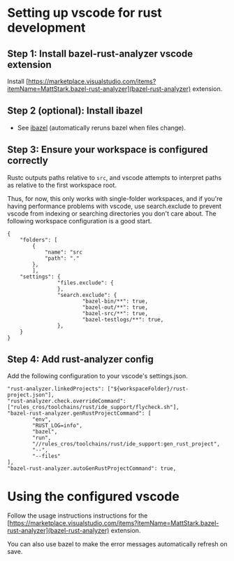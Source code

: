 # Setting up vscode for rust development

## Step 1: Install bazel-rust-analyzer vscode extension
Install [https://marketplace.visualstudio.com/items?itemName=MattStark.bazel-rust-analyzer](bazel-rust-analyzer) extension.

## Step 2 (optional): Install ibazel
* See [ibazel](https://github.com/bazelbuild/bazel-watcher) (automatically reruns bazel when files change).

## Step 3: Ensure your workspace is configured correctly
Rustc outputs paths relative to `src`, and vscode attempts to interpret paths as relative to the first workspace root.

Thus, for now, this only works with single-folder workspaces, and if you're having performance problems with vscode, use search.exclude to prevent vscode from indexing or searching directories you don't care about. The following workspace configuration is a good start.
```
{
	"folders": [
		{
			"name": "src
			"path": "."
		},
        ],
	"settings": {
                "files.exclude": {
                },
                "search.exclude": {
                        "bazel-bin/**": true,
                        "bazel-out/**": true,
                        "bazel-src/**": true,
                        "bazel-testlogs/**": true,
                },
	}
}
```

## Step 4: Add rust-analyzer config
Add the following configuration to your vscode's settings.json.

```
"rust-analyzer.linkedProjects": ["${workspaceFolder}/rust-project.json"],
"rust-analyzer.check.overrideCommand": ["rules_cros/toolchains/rust/ide_support/flycheck.sh"],
"bazel-rust-analyzer.genRustProjectCommand": [
        "env",
        "RUST_LOG=info",
        "bazel",
        "run",
        "//rules_cros/toolchains/rust/ide_support:gen_rust_project",
        "--",
        "--files"
],
"bazel-rust-analyzer.autoGenRustProjectCommand": true,
```

# Using the configured vscode
Follow the usage instructions instructions for the [https://marketplace.visualstudio.com/items?itemName=MattStark.bazel-rust-analyzer](bazel-rust-analyzer) extension.

You can also use bazel to make the error messages automatically refresh on save.
